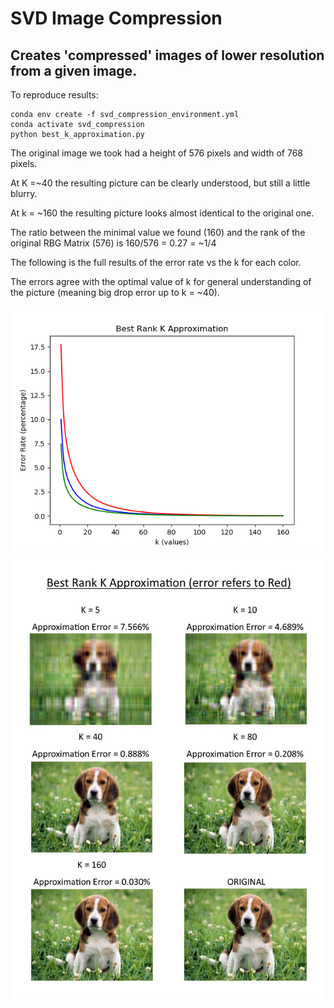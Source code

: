 # SVD Image Compression

## Creates 'compressed' images of lower resolution from a given image.

To reproduce results:

```shell script
conda env create -f svd_compression_environment.yml
conda activate svd_compression
python best_k_approximation.py
```

The original image we took had a height of 576 pixels and width of 768 pixels.

At K =~40 the resulting picture can be clearly understood, but still a little blurry.

At k = ~160 the resulting picture looks almost identical to the original one.

The ratio between the minimal value we found (160) and the rank of the original RBG Matrix (576)
is 160/576 = 0.27 = ~1/4

The following is the full results of the error rate vs the k for each color.

The errors agree with the optimal value of k for general understanding of the picture (meaning big drop error up to k = ~40). 

![results](/Image_Related/SVD_Image_Compression/cute_dog_approximation_results3.png)
![images](/Image_Related/SVD_Image_Compression/results_images_5,10,40,80,160_.jpg)